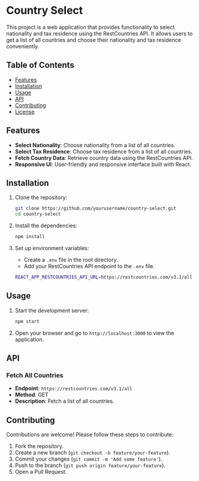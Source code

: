 # Country Select

This project is a web application that provides functionality to select nationality and tax residence using the RestCountries API. It allows users to get a list of all countries and choose their nationality and tax residence conveniently.

## Table of Contents

- [Features](#features)
- [Installation](#installation)
- [Usage](#usage)
- [API](#api)
- [Contributing](#contributing)
- [License](#license)

## Features

- **Select Nationality**: Choose nationality from a list of all countries.
- **Select Tax Residence**: Choose tax residence from a list of all countries.
- **Fetch Country Data**: Retrieve country data using the RestCountries API.
- **Responsive UI**: User-friendly and responsive interface built with React.

## Installation

1. Clone the repository:
    ```sh
    git clone https://github.com/yourusername/country-select.git
    cd country-select
    ```

2. Install the dependencies:
    ```sh
    npm install
    ```

3. Set up environment variables:
    - Create a `.env` file in the root directory.
    - Add your RestCountries API endpoint to the `.env` file.
    ```sh
    REACT_APP_RESTCOUNTRIES_API_URL=https://restcountries.com/v3.1/all
    ```

## Usage

1. Start the development server:
    ```sh
    npm start
    ```

2. Open your browser and go to `http://localhost:3000` to view the application.

## API

### Fetch All Countries

- **Endpoint**: `https://restcountries.com/v3.1/all`
- **Method**: GET
- **Description**: Fetch a list of all countries.

## Contributing

Contributions are welcome! Please follow these steps to contribute:

1. Fork the repository.
2. Create a new branch (`git checkout -b feature/your-feature`).
3. Commit your changes (`git commit -m 'Add some feature'`).
4. Push to the branch (`git push origin feature/your-feature`).
5. Open a Pull Request.
